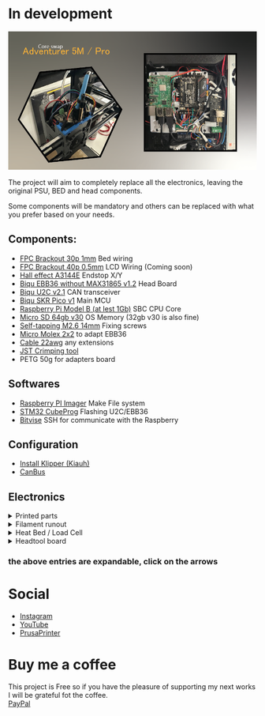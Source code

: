 # In development

![](IMG/main.png)

The project will aim to completely replace all the electronics, leaving the original PSU, BED and head components.
 
 Some components will be mandatory and others can be replaced with what you prefer based on your needs.

## Components:

-  [FPC Brackout 30p 1mm](https://s.click.aliexpress.com/e/_oCeUnud) Bed wiring
-  [FPC Brackout 40p 0.5mm](https://s.click.aliexpress.com/e/_oB8gCY1) LCD Wiring (Coming soon)
-  [Hall effect A3144E](https://s.click.aliexpress.com/e/_oCG6PCH) Endstop X/Y
-  [Biqu EBB36 without MAX31865 v1.2](https://s.click.aliexpress.com/e/_oo8DyPB) Head Board
-  [Biqu U2C v2.1](https://s.click.aliexpress.com/e/_oo8DyPB) CAN transceiver
-  [Biqu SKR Pico v1](https://s.click.aliexpress.com/e/_omrGoLB) Main MCU
-  [Raspberry Pi Model B (at lest 1Gb)](https://s.click.aliexpress.com/e/_olvGKEN) SBC CPU Core
-  [Micro SD 64gb v30](https://s.click.aliexpress.com/e/_ooCZ32p) OS Memory (32gb v30 is also fine)
-  [Self-tapping M2.6 14mm](https://s.click.aliexpress.com/e/_oBh7XHr) Fixing screws
-  [Micro Molex 2x2](https://s.click.aliexpress.com/e/_olB1evL) to adapt EBB36
-  [Cable 22awg](https://s.click.aliexpress.com/e/_oD4gPCd) any extensions
-  [JST Crimping tool](https://s.click.aliexpress.com/e/_op3xPZP)
-  PETG 50g for adapters board


## Softwares
- [Raspberry PI Imager](https://www.raspberrypi.com/software/) Make File system
- [STM32 CubeProg](https://www.st.com/en/development-tools/stm32cubeprog.html) Flashing U2C/EBB36
- [Bitvise](https://bitvise.com/download-area) SSH for communicate with the Raspberry

## Configuration

- [Install Klipper (Kiauh)](https://github.com/dw-0/kiauh)
- [CanBus](https://github.com/FaqT0tum/FlashForge_A5M_raspberry/blob/main/CanBus/canbus.md)

## Electronics

<details>
<summary>Printed parts</summary>


![](IMG/sbc_adapt.png)
![](IMG/ebb36_adapt.png)

### The Head shell (Coming soon)

</details>


<details>
<summary>Filament runout</summary>


![](IMG/fil_sens_ph.jpg)

| Runout  | MCU |  
|:---:| :---:  |
| S   | Signal | 
| V   | 5V | 
| G   | Ground | 

### Example

```bash
    [filament_switch_sensor runout_sensor]
    pause_on_runout: False
    switch_pin: !gpio3
    event_delay: 1.0
    runout_gcode:
        _FILAMENT_RUNOUT_EVENT
```

</details>



<details>
<summary>Heat Bed / Load Cell</summary>


### Connection diagram to reuse the original FFC and adapt it to the new MCU with a FPC Breakout 30p (1mm)

![](IMG/breakout_bed.png)
![](IMG/breakout_ph.jpg)

### Pins 23 to 28 are used for Load cell

### UPDATE: I was able to use the load cell system as a probe but without all the cell auto-calibration system without rebooting the board.
very simply, just connect the cables like this:

| FPC  | MCU |  
|:---:| :---:  |
| GND   | GND | 
| VCC   | 5V | 
| IO-1   | endstop pin | 


In my setup I connected everything to the JST x-stop of the SKR Pico using the reverse gpio4 pin (!)

```bash
    [probe]
    pin: !gpio4
    z_offset: -0.25
    speed: 2
    lift_speed: 5
    samples: 1
```

### Pins 23 to 28 are used for Load cell

in the diagram below are shown the flashforge elettronics between Load_cell board --> FPC --> Main board. 
For future developments

| STC8G  | FPC | N32G455 | 
|:---:| :---:  | :---: | 
| 1   | IO-2   | PB3   | 
| 3   | IO-1   | PB4   |  
| 5   | M3-TX  | PC12  | 
| 6   | M3-RX  | PD2   |  


</details>

<details>
<summary>Headtool board</summary>

![](IMG/headcap.png)
![](IMG/headcap_inner.jpg)
![](IMG/headcap_side.jpg)
![For the assembly of the Had board requires a modification to the original Micro molex 2x2 90deg connector of the ebb36 with a straight one, Otherwise it will hit the back of the printer](IMG/micromolex.jpg)
![](IMG/head_ph.jpg)
![](IMG/endstop_wiring.png)

</details>

### the above entries are expandable, click on the arrows

# Social

- [Instagram](https://www.instagram.com/faq_t0tum/)
- [YouTube](https://www.youtube.com/channel/UCHJ_528ZI0BcSU-QA8kIJlg)
- [PrusaPrinter](https://www.prusaprinters.org/social/218145-faqtotum/about)

# Buy me a coffee

This project is Free so if you have the pleasure of supporting my next works I will be grateful fot the coffee.  
[PayPal](https://www.paypal.me/MattiaRusso308?locale.x=it_IT)
